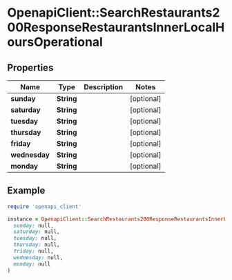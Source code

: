 # OpenapiClient::SearchRestaurants200ResponseRestaurantsInnerLocalHoursOperational

## Properties

| Name | Type | Description | Notes |
| ---- | ---- | ----------- | ----- |
| **sunday** | **String** |  | [optional] |
| **saturday** | **String** |  | [optional] |
| **tuesday** | **String** |  | [optional] |
| **thursday** | **String** |  | [optional] |
| **friday** | **String** |  | [optional] |
| **wednesday** | **String** |  | [optional] |
| **monday** | **String** |  | [optional] |

## Example

```ruby
require 'openapi_client'

instance = OpenapiClient::SearchRestaurants200ResponseRestaurantsInnerLocalHoursOperational.new(
  sunday: null,
  saturday: null,
  tuesday: null,
  thursday: null,
  friday: null,
  wednesday: null,
  monday: null
)
```

